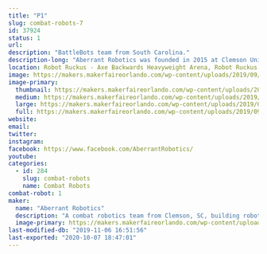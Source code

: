 ```yaml
---
title: "P1"
slug: combat-robots-7
id: 37924
status: 1
url: 
description: "BattleBots team from South Carolina."
description-long: "Aberrant Robotics was founded in 2015 at Clemson University.  We now carry on competing robots in weight classes all the way from 1 pound to 250 pounds."
location: Robot Ruckus - Axe Backwards Heavyweight Arena, Robot Ruckus - Small Arena
image: https://makers.makerfaireorlando.com/wp-content/uploads/2019/09/P1-Bot-S2019-1-1024x683.jpg
image-primary:
  thumbnail: https://makers.makerfaireorlando.com/wp-content/uploads/2019/09/P1-Bot-S2019-1-150x150.jpg
  medium: https://makers.makerfaireorlando.com/wp-content/uploads/2019/09/P1-Bot-S2019-1-300x200.jpg
  large: https://makers.makerfaireorlando.com/wp-content/uploads/2019/09/P1-Bot-S2019-1-1024x683.jpg
  full: https://makers.makerfaireorlando.com/wp-content/uploads/2019/09/P1-Bot-S2019-1.jpg
website: 
email: 
twitter: 
instagram: 
facebook: https://www.facebook.com/AberrantRobotics/
youtube: 
categories:
  - id: 284
    slug: combat-robots
    name: Combat Robots
combat-robot: 1
maker:
  name: "Aberrant Robotics"
  description: "A combat robotics team from Clemson, SC, building robots from 1 lb to 250 lb."
  image-primary: https://makers.makerfaireorlando.com/wp-content/uploads/2019/09/P1-Bot-S2019-1024x683.jpg
last-modified-db: "2019-11-06 16:51:56"
last-exported: "2020-10-07 18:47:01"
---
```

